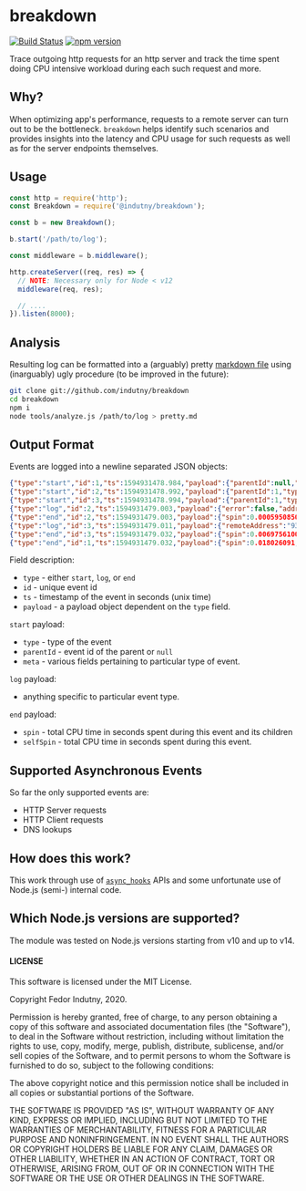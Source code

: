 # breakdown
[![Build Status](https://secure.travis-ci.org/indutny/breakdown.svg)](http://travis-ci.org/indutny/breakdown)
[![npm version](https://badge.fury.io/js/%40indutny%2Fbreakdown.svg)](https://badge.fury.io/js/%40indutny%2Fbreakdown)

Trace outgoing http requests for an http server and track the time spent
doing CPU intensive workload during each such request and more.

## Why?

When optimizing app's performance, requests to a remote server can turn out to
be the bottleneck. `breakdown` helps identify such scenarios and provides
insights into the latency and CPU usage for such requests as well as for the
server endpoints themselves.

## Usage

```js
const http = require('http');
const Breakdown = require('@indutny/breakdown');

const b = new Breakdown();

b.start('/path/to/log');

const middleware = b.middleware();

http.createServer((req, res) => {
  // NOTE: Necessary only for Node < v12
  middleware(req, res);

  // ....
}).listen(8000);
```

## Analysis

Resulting log can be formatted into a (arguably) pretty [markdown file][sample]
using (inarguably) ugly procedure (to be improved in the future):
```sh
git clone git://github.com/indutny/breakdown
cd breakdown
npm i
node tools/analyze.js /path/to/log > pretty.md
```

## Output Format

Events are logged into a newline separated JSON objects:
```json
{"type":"start","id":1,"ts":1594931478.984,"payload":{"parentId":null,"type":"HTTP_SERVER_REQUEST","meta":{"method":"GET","headers":{"host":"127.0.0.1:8000","user-agent":"curl/7.54.0","accept":"*/*"},"url":"/a"}}}
{"type":"start","id":2,"ts":1594931478.992,"payload":{"parentId":1,"type":"DNS_LOOKUP","meta":{"family":"any","hostname":"example.com"}}}
{"type":"start","id":3,"ts":1594931478.994,"payload":{"parentId":1,"type":"HTTP_CLIENT_REQUEST","meta":{"method":"GET","path":"/","headers":{"host":"example.com"}}}}
{"type":"log","id":2,"ts":1594931479.003,"payload":{"error":false,"address":"93.184.216.34"}}
{"type":"end","id":2,"ts":1594931479.003,"payload":{"spin":0.0005950850000000001,"selfSpin":0.0005950850000000001}}
{"type":"log","id":3,"ts":1594931479.011,"payload":{"remoteAddress":"93.184.216.34","remotePort":80}}
{"type":"end","id":3,"ts":1594931479.032,"payload":{"spin":0.006975610000000001,"selfSpin":0.006975610000000001}}
{"type":"end","id":1,"ts":1594931479.032,"payload":{"spin":0.018026091,"selfSpin":0.010455395999999999}}
```

Field description:

* `type` - either `start`, `log`, or `end`
* `id` - unique event id
* `ts` - timestamp of the event in seconds (unix time)
* `payload` - a payload object dependent on the `type` field.

`start` payload:
* `type` - type of the event
* `parentId` - event id of the parent or `null`
* `meta` - various fields pertaining to particular type of event.

`log` payload:
- anything specific to particular event type.

`end` payload:
* `spin` - total CPU time in seconds spent during this event and its children
* `selfSpin` - total CPU time in seconds spent during this event.

## Supported Asynchronous Events

So far the only supported events are:

* HTTP Server requests
* HTTP Client requests
* DNS lookups

## How does this work?

This work through use of [`async_hooks`][0] APIs and some unfortunate use of
Node.js (semi-) internal code.

## Which Node.js versions are supported?

The module was tested on Node.js versions starting from v10 and up to v14.

#### LICENSE

This software is licensed under the MIT License.

Copyright Fedor Indutny, 2020.

Permission is hereby granted, free of charge, to any person obtaining a
copy of this software and associated documentation files (the
"Software"), to deal in the Software without restriction, including
without limitation the rights to use, copy, modify, merge, publish,
distribute, sublicense, and/or sell copies of the Software, and to permit
persons to whom the Software is furnished to do so, subject to the
following conditions:

The above copyright notice and this permission notice shall be included
in all copies or substantial portions of the Software.

THE SOFTWARE IS PROVIDED "AS IS", WITHOUT WARRANTY OF ANY KIND, EXPRESS
OR IMPLIED, INCLUDING BUT NOT LIMITED TO THE WARRANTIES OF
MERCHANTABILITY, FITNESS FOR A PARTICULAR PURPOSE AND NONINFRINGEMENT. IN
NO EVENT SHALL THE AUTHORS OR COPYRIGHT HOLDERS BE LIABLE FOR ANY CLAIM,
DAMAGES OR OTHER LIABILITY, WHETHER IN AN ACTION OF CONTRACT, TORT OR
OTHERWISE, ARISING FROM, OUT OF OR IN CONNECTION WITH THE SOFTWARE OR THE
USE OR OTHER DEALINGS IN THE SOFTWARE.

[0]: https://nodejs.org/api/async_hooks.html
[sample]: https://github.com/indutny/breakdown/blob/master/sample.md
